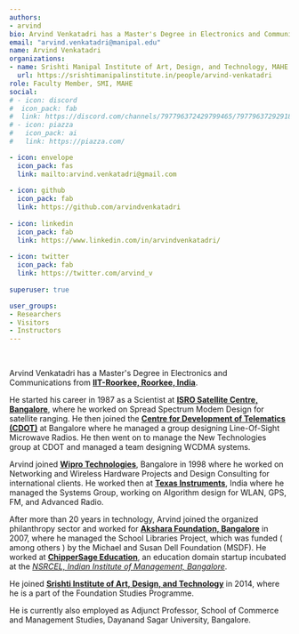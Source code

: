 ```yaml
---
authors:
- arvind
bio: Arvind Venkatadri has a Master's Degree in Electronics and Communications from IIT-Roorkee, India. He started his career in 1987 as a Scientist at ISRO Bangalore, where he worked on Spread Spectrum Modem Design for satellite ranging. He then joined the Centre for Development of Telematics (CDOT) at Bangalore where he managed a group designing Line-Of-Sight Microwave Radios. He then went on to manage the New Technologies group at CDOT and managed a team designing WCDMA systems. Arvind joined Wipro Technologies Bangalore in 1998 where he worked on Networking and Wireless Hardware Projects and Design Consulting for international clients. He worked then at Texas Instruments, India where he managed the Systems Group, working on Algorithm design for WLAN, GPS, FM, and Advanced Radio. After more than 20 years in technology, Arvind joined the organized philanthropy sector and worked for Akshara Foundation, Bangalore where he managed the School Libraries Project, which was funded ( among others ) by the Michael and Susan Dell Foundation (MSDF). He worked at ChipperSage Education, a education domain startup incubated at the NSRCEL, Indian Institute of Management, Bangalore. He joined Srishti in 2014, where he is a part of the Foundation Studies Programme.
email: "arvind.venkatadri@manipal.edu"
name: Arvind Venkatadri
organizations:
- name: Srishti Manipal Institute of Art, Design, and Technology, MAHE
  url: https://srishtimanipalinstitute.in/people/arvind-venkatadri
role: Faculty Member, SMI, MAHE
social:
# - icon: discord
#  icon_pack: fab
#  link: https://discord.com/channels/797796372429799465/797796372929183765
# - icon: piazza
#   icon_pack: ai
#   link: https://piazza.com/

- icon: envelope
  icon_pack: fas
  link: mailto:arvind.venkatadri@gmail.com
  
- icon: github
  icon_pack: fab
  link: https://github.com/arvindvenkatadri
  
- icon: linkedin
  icon_pack: fab
  link: https://www.linkedin.com/in/arvindvenkatadri/
  
- icon: twitter
  icon_pack: fab
  link: https://twitter.com/arvind_v
  
superuser: true

user_groups:
- Researchers
- Visitors
- Instructors
---
```


<br>


Arvind Venkatadri has a Master's Degree in Electronics and Communications from <u>[**IIT-Roorkee, Roorkee, India**](https://new.iitr.ac.in/Main/pages/_en_Indian_Institute_of_Technology_Roorkee__en_.html)</u>.

He started his career in 1987 as a Scientist at <u>[**ISRO Satellite Centre, Bangalore**](https://www.isro.gov.in/about-isro/u-r-rao-satellite-centre-ursc#block-md-megamenu-1)</u>, where he worked on Spread Spectrum Modem Design for satellite ranging. He then joined the <u>[**Centre for Development of Telematics (CDOT)**](https://www.cdot.in/cdotweb/web/home.php)</u> at Bangalore where he managed a group designing Line-Of-Sight Microwave Radios. He then went on to manage the New Technologies group at CDOT and managed a team designing WCDMA systems.  

Arvind joined <u>[**Wipro Technologies**](https://www.wipro.com/)</u>, Bangalore in 1998 where he worked on Networking and Wireless Hardware Projects and Design Consulting for international clients. He worked then at <u>[**Texas Instruments**](https://www.ti.com/)</u>, India where he managed the Systems Group, working on Algorithm design for WLAN, GPS, FM, and Advanced Radio.  

After more than 20 years in technology, Arvind joined the organized philanthropy sector and worked for <u>[**Akshara Foundation, Bangalore**](https://akshara.org.in/)</u> in 2007, where he managed the School Libraries Project, which was funded ( among others ) by the Michael and Susan Dell Foundation (MSDF). He worked at <u>[**ChipperSage Education**](https://www.thechippersage.com/)</u>, an education domain startup incubated at the [*NSRCEL, Indian Institute of Management, Bangalore*](https://www.nsrcel.org/).  

He joined <u>[**Srishti Institute of Art, Design, and Technology**](http://srishtimanipalinstitute.in/)</u> in 2014, where he is a part of the Foundation Studies Programme.

He is currently also employed as Adjunct Professor, School of Commerce and Management Studies, Dayanand Sagar University, Bangalore.
